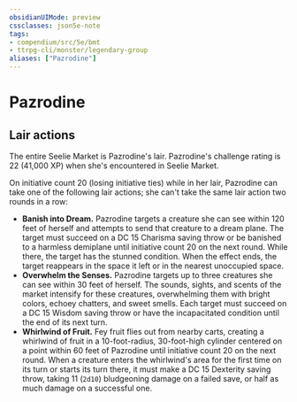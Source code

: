 ```yaml
---
obsidianUIMode: preview
cssclasses: json5e-note
tags:
- compendium/src/5e/bmt
- ttrpg-cli/monster/legendary-group
aliases: ["Pazrodine"]
---
```

# Pazrodine

## Lair actions


The entire Seelie Market is Pazrodine's lair. Pazrodine's challenge rating is 22 (41,000 XP) when she's encountered in Seelie Market.

On initiative count 20 (losing initiative ties) while in her lair, Pazrodine can take one of the following lair actions; she can't take the same lair action two rounds in a row:

- **Banish into Dream.** Pazrodine targets a creature she can see within 120 feet of herself and attempts to send that creature to a dream plane. The target must succeed on a DC 15 Charisma saving throw or be banished to a harmless demiplane until initiative count 20 on the next round. While there, the target has the stunned condition. When the effect ends, the target reappears in the space it left or in the nearest unoccupied space.  
- **Overwhelm the Senses.** Pazrodine targets up to three creatures she can see within 30 feet of herself. The sounds, sights, and scents of the market intensify for these creatures, overwhelming them with bright colors, echoey chatters, and sweet smells. Each target must succeed on a DC 15 Wisdom saving throw or have the incapacitated condition until the end of its next turn.  
- **Whirlwind of Fruit.** Fey fruit flies out from nearby carts, creating a whirlwind of fruit in a 10-foot-radius, 30-foot-high cylinder centered on a point within 60 feet of Pazrodine until initiative count 20 on the next round. When a creature enters the whirlwind's area for the first time on its turn or starts its turn there, it must make a DC 15 Dexterity saving throw, taking 11 (`2d10`) bludgeoning damage on a failed save, or half as much damage on a successful one.